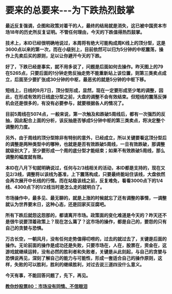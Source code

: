 要来的总要来---为下跌热烈鼓掌
====



**最近反复强调，企图和政策对着干的人，最终的结局就是消失，这已被中国资本市场18年的历史所反复证明。不管任何理由，今天的下跌值得热烈鼓掌。**

**技术上，本ID已经很明确地说过，本周将有绝大可能构成周K线上的顶分型，这是3600点以来的第一次，而在小级别上，目前依然可以归为5分钟的中枢震荡，操作上先卖后买的原则，足以让你避开今天的下跌。**

**好了，下跌已经是事实，就不用多说了，问题是后面如何去操作。昨天图上的79在5265点，只要后面的1分钟走势反抽走势不能重新站上该位置，则第三类卖点成立，后面至少要扩张成30分钟的中枢，最恶劣的就是5分钟的中枢下移。**

**短线上，日线的9月7日，顶分型形成，显然，现在一定要形成至少笔的调整，因此，在形成有效的日线底分型之前，大盘的调整不会有效结束。但短线的震荡反弹机会还是很多的，有没有必要参与，就要根据各人的情况了。**

**目前5周线在5074点，一般来说，第一次触及和跌破5周线后，都有一次强烈的反抽，因此配合上面的分析，该反抽是否够成5分钟中枢的第三类卖点，将决定整个调整的力度。**

**另外，由于周线的顶分型除非有特别的意外，已经成立，所以关键要看这顶分型后的调整是两种类型中的哪种，也就是是否有效跌破5周线，一旦有效跌破，那调整就级别大了，至少要形成一个周的底分型才能结束；如果不有效跌破5周线，那么调整的幅度就有限。**

**本ID在八月下旬就明确说过，任何与2/3线相关的活动，本ID都是支持的，现在又见2/3线，调整将以该线为基准，上下震荡构成，只要最终能站住该线，大盘依然会再次展开中长线的行情。而在站稳该线之前，反复难免，看看3000点下的1/4线、4300点下的1/2线当时是怎么走的就明白了。**

**市场操作中，最多见、最无聊的，就是上涨的时候就忘了还有调整的事情，一调整就认为世界要末日，这种心态，还是回家买豆腐吧。**

**所有下跌后就怨这怨那的，都请离开市场。政策面的变化难道是今天的？昨天还不是很牛说要顶着政策上？现在怎么蔫了？这市场的操作，都是自己的，要怨的只有自己的贪婪与恐惧。**

**万古长空，一朝风月，没有任何走势值得叨唠的，过去的就过去了，关键是后面的操作。无论前面的操作是成功还是失败，只要市场在，人在，股票在，资金在，这游戏就继续运转，没有必然的胜利者和失败者，关键是从此刻起，与自己的贪婪与恐惧说再见，深刻了解自己的能力与可能性，形成一套适合自己的操作原则，这样，失败的可以胜利，胜利的继续胜利，对过去说三道四没什么意义。**

**今天有事，不能回答问题了，先下，再见。**

[**教你炒股票80：市场没有同情、不信眼泪**](http://blog.sina.com.cn/s/blog_486e105c01000ckk.html)
